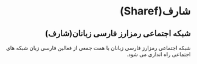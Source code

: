 <div dir="rtl">

# شارف(Sharef)

## شبکه اجتماعی رمزارز فارسی زبانان(شارف)
 
شبکه اجتماعی رمزارز فارسی زبانان با همت جمعی از فعالین فارسی زبان شبکه های اجتماعی راه اندازی می شود.

</div>

